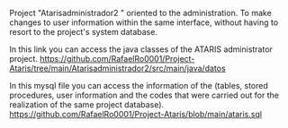Project "Atarisadministrador2 " oriented to the administration. To make changes to user information within the same interface, without having to resort to the project's system database.

In this link you can access the java classes of the ATARIS administrator project.
https://github.com/RafaelRo0001/Project-Ataris/tree/main/Atarisadministrador2/src/main/java/datos

In this mysql file you can access the information of the (tables, stored procedures, user information and the codes that were carried out for the realization of the same project database).
https://github.com/RafaelRo0001/Project-Ataris/blob/main/ataris.sql

